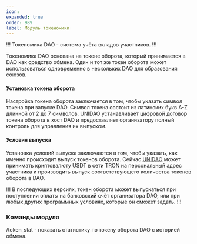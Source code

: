 ```yaml
---
icon: 
expanded: true
order: 989
label: Модуль токеномики
---
```


!!! Токеномика DAO - 
система учёта вкладов участников.
!!!

Токеномика DAO основана на токене оборота, который принимается в DAO как средство обмена. Один и тот же токен оборота может использоваться одновременно в нескольких DAO для образования союзов. 


<!-- .  -->


#### Установка токена оборота
Настройка токена оборота заключается в том, чтобы указать символ токена при запуске DAO. Символ токена состоит из латинских букв A-Z длинной от 2 до 7 символов. UNIDAO устанавливает цифровой договор токена оборота в хост DAO и предоставляет организатору полный контроль для управления их выпуском. 

<!-- 

!!! Правильно:
FLOWER
USDT
!!!


!!! Не правильно:
FL!12
FLO123
QWERTYAS
!!! -->


#### Условия выпуска
Установка условий выпуска заключаются в том, чтобы указать, как именно происходит выпуск токенов оборота. Сейчас <a href="https://t.me/dacombot">UNIDAO</a> может принимать криптовалюту USDT в сети TRON на персональный адрес участника и производить выпуск соответствующего количества токенов оборота в DAO. 

!!!
В последующих версиях, токен оборота может выпускаться при поступлении оплаты на банковский счёт организатора DAO, или при любых других программных условиях, которые он сможет задать. 
!!!

### Команды модуля
/token_stat - показать статистику по токену оборота DAO с историей обмена.


<!-- #### Установка модуля
Для конфигурации модуля, добавьте <a href="https://t.me/dacombot">UNIDAO</a> в телеграмм-группу с правами администратора, запустите команду /create_dao и следуйте инструкциям. 
 -->
<!-- Например, токен оборота может выпускаться при поступлении USDT на персональный адрес участника DAO, или при поступлении оплаты на банковский счёт организатора, или при любых других программных условиях, которые может задать организатор DAO.  -->


<!-- :
- модуль токеномики
- модуль управления
- модуль вкладов
- модуль целей
- модуль проектов
- модуль действий
- модуль голосований
 -->